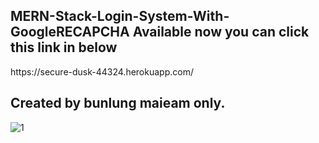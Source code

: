 <h2>MERN-Stack-Login-System-With-GoogleRECAPCHA Available now you can click this link in below</h2>
https://secure-dusk-44324.herokuapp.com/

<h2>Created by bunlung maieam only.</h2>


![1](https://user-images.githubusercontent.com/89632301/197159668-d1a48ccf-cb98-4442-a8c6-fae2b0169492.png)
